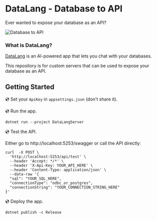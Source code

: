 # DataLang - Database to API

Ever wanted to expose your database as an API?

![Database to API](https://yahooder.sirv.com/datalang/seo/database-to-api.png)

### What is DataLang?

[DataLang](https://datalang.io) is an AI-powered app that lets you chat with your databases.

This repository is for custom servers that can be used to expose your database as an API.

## Getting Started

💿 Set your `ApiKey` in `appsettings.json` (don't share it).

💿 Run the app.

```
dotnet run --project DataLangServer
```

💿 Test the API.

Either go to http://localhost:5253/swagger or call the API directly:

```
curl  -X POST \
  'http://localhost:5253/api/test' \
  --header 'Accept: */*' \
  --header 'X-Api-Key: YOUR_API_HERE' \
  --header 'Content-Type: application/json' \
  --data-raw '{
  "sql": "YOUR_SQL_HERE",
  "connectionType": "odbc_or_postgres",
  "connectionString": "YOUR_CONNECTION_STRING_HERE"
}'
```

💿 Deploy the app.

```
dotnet publish -c Release
```
